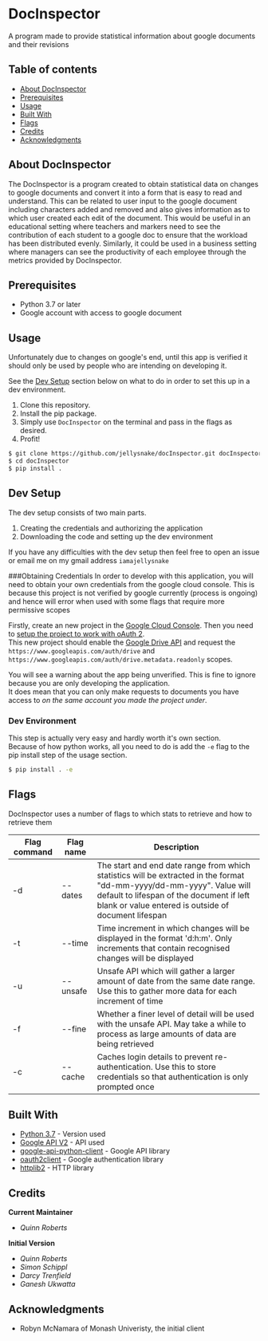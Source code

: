 # DocInspector
A program made to provide statistical information about google documents and their revisions

## Table of contents 
* [About DocInspector](#about-docinspector)
* [Prerequisites](#prerequisites)
* [Usage](#Usage)
* [Built With](#built-with)
* [Flags](#flags)
* [Credits](#Credits)
* [Acknowledgments](#acknowledgments)

## About DocInspector 
The DocInspector is a program created to obtain statistical data on changes to google documents and convert it into a form that is easy to read and understand. This can be related to user input to the google document including characters added and removed and also gives information as to which user created each edit of the document. This would be useful in an educational setting where teachers and markers need to see the contribution of each student to a google doc to ensure that the workload has been distributed evenly. Similarly, it could be used in a business setting where managers can see the productivity of each employee through the metrics provided by DocInspector.

## Prerequisites 
- Python 3.7 or later 
- Google account with access to google document

## Usage
Unfortunately due to changes on google's end, until this app is verified it should only be used by people who are intending on developing it.

See the [Dev Setup](#dev-setup) section below on what to do in order to set this up in a dev environment.

1. Clone this repository.
2. Install the pip package.
3. Simply use `DocInspector` on the terminal and pass in the flags as desired.
4. Profit!

```bash
$ git clone https://github.com/jellysnake/docInspector.git docInspector
$ cd docInspector
$ pip install .
```

## Dev Setup
The dev setup consists of two main parts.
1. Creating the credentials and authorizing the application
2. Downloading the code and setting up the dev environment

If you have any difficulties with the dev setup then feel free to open an issue or email me on my gmail address `iamajellysnake`


###Obtaining Credentials
In order to develop with this application, you will need to obtain your own credentials from the google cloud console. This is because this project is not verified by google currently (process is ongoing) and hence will error when used with some flags that require more permissive scopes

Firstly, create an new project in the [Google Cloud Console](https://cloud.google.com/resource-manager/docs/creating-managing-projects). Then you need to [setup the project to work with oAuth 2](https://developers.google.com/identity/protocols/OAuth2UserAgent).  
This new project should enable the [Google Drive API](https://console.developers.google.com/apis/library/drive.googleapis.com?id=e44a1596-da14-427c-9b36-5eb6acce3775) and request the `https://www.googleapis.com/auth/drive` and `https://www.googleapis.com/auth/drive.metadata.readonly` scopes.  

You will see a warning about the app being unverified. This is fine to ignore because you are only developing the application.  
It does mean that you can only make requests to documents you have access to _on the same account you made the project under_.

### Dev Environment
This step is actually very easy and hardly worth it's own section.  
Because of how python works, all you need to do is add the `-e` flag to the pip install step of the usage section.
```bash
$ pip install . -e
```

## Flags 
DocInspector uses a number of flags to which stats to retrieve and how to retrieve them 

| Flag command |   Flag name   | Description | 
| --- | --- | --- |
| -d | --dates | The start and end date range from which statistics will be extracted in the format "dd-mm-yyyy/dd-mm-yyyy". Value will default to lifespan of the document if left blank or value entered is outside of document lifespan |
| -t | --time | Time increment in which changes will be displayed in the format 'd:h:m'. Only increments that contain recognised changes will be displayed |
| -u | --unsafe | Unsafe API which will gather a larger amount of date from the same date range. Use this to gather more data for each increment of time |
| -f | --fine | Whether a finer level of detail will be used with the unsafe API. May take a while to process as large amounts of data are being retrieved |
| -c | --cache | Caches login details to prevent re-authentication. Use this to store credentials so that authentication is only prompted once |

## Built With 
* [Python 3.7](https://www.python.org/downloads/release/python-370/) - Version used  
* [Google API V2](https://developers.google.com/drive/api/v2/reference/) - API used
* [google-api-python-client](https://developers.google.com/api-client-library/python/) - Google API library
* [oauth2client](https://developers.google.com/api-client-library/python/guide/aaa_oauth) - Google authentication library
* [httplib2](https://pypi.org/project/httplib2/) - HTTP library 

## Credits
**Current Maintainer**
* *Quinn Roberts*

**Initial Version**
* *Quinn Roberts*
* *Simon Schippl*
* *Darcy Trenfield*
* *Ganesh Ukwatta*
 
## Acknowledgments 
* Robyn McNamara of Monash Univeristy, the initial  client

